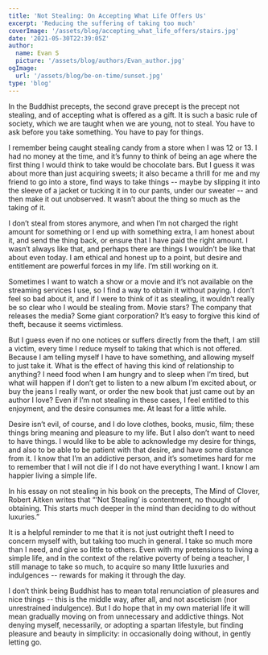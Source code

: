 ```yaml
---
title: 'Not Stealing: On Accepting What Life Offers Us'
excerpt: 'Reducing the suffering of taking too much'
coverImage: '/assets/blog/accepting_what_life_offers/stairs.jpg'
date: '2021-05-30T22:39:05Z'
author:
  name: Evan S
  picture: '/assets/blog/authors/Evan_author.jpg'
ogImage:
  url: '/assets/blog/be-on-time/sunset.jpg'
type: 'blog'
---
```


In the Buddhist precepts, the second grave precept is the precept not stealing, and of accepting what is offered as a gift. It is such a basic rule of society, which we are taught when we are young, not to steal. You have to ask before you take something. You have to pay for things. 

I remember being caught stealing candy from a store when I was 12 or 13. I had no money at the time, and it’s funny to think of being an age where the first thing I would think to take would be chocolate bars. But I guess it was about more than just acquiring sweets; it also became a thrill for me and my friend to go into a store, find ways to take things -- maybe by slipping it into the sleeve of a jacket or tucking it in to our pants, under our sweater -- and then make it out unobserved. It wasn’t about the thing so much as the taking of it. 

I don’t steal from stores anymore, and when I’m not charged the right amount for something or I end up with something extra, I am honest about it, and send the thing back, or ensure that I have paid the right amount. I wasn’t always like that, and perhaps there are things I wouldn’t be like that about even today. I am ethical and honest up to a point, but desire and entitlement are powerful forces in my life. I’m still working on it. 

Sometimes I want to watch a show or a movie and it’s not available on the streaming services I use, so I find a way to obtain it without paying. I don’t feel so bad about it, and if I were to think of it as stealing, it wouldn’t really be so clear who I would be stealing from. Movie stars? The company that releases the media? Some giant corporation? It’s easy to forgive this kind of theft, because it seems victimless.

But I guess even if no one notices or suffers directly from the theft, I am still a victim, every time I reduce myself to taking that which is not offered. Because I am telling myself I have to have something, and allowing myself to just take it. What is the effect of having this kind of relationship to anything? I need food when I am hungry and to sleep when I’m tired, but what will happen if I don’t get to listen to a new album I’m excited about, or buy the jeans I really want, or order the new book that just came out by an author I love? Even if I’m not stealing in these cases, I feel entitled to this enjoyment, and the desire consumes me. At least for a little while.

Desire isn’t evil, of course, and I do love clothes, books, music, film; these things bring meaning and pleasure to my life. But I also don’t want to need to have things. I would like to be able to acknowledge my desire for things, and also to be able to be patient with that desire, and have some distance from it. I know that I’m an addictive person, and it’s sometimes hard for me to remember that I will not die if I do not have everything I want. I know I am happier living a simple life. 

In his essay on not stealing in his book on the precepts, The Mind of Clover, Robert Aitken writes that “‘Not Stealing’ is contentment, no thought of obtaining. This starts much deeper in the mind than deciding to do without luxuries.” 

It is a helpful reminder to me that it is not just outright theft I need to concern myself with, but taking too much in general. I take so much more than I need, and give so little to others. Even with my pretensions to living a simple life, and in the context of the relative poverty of being a teacher, I still manage to take so much, to acquire so many little luxuries and indulgences -- rewards for making it through the day. 

I don’t think being Buddhist has to mean total renunciation of pleasures and nice things -- this is the middle way, after all, and not asceticism (nor unrestrained indulgence). But I do hope that in my own material life it will mean gradually moving on from unnecessary and addictive things. Not denying myself, necessarily, or adopting a spartan lifestyle, but finding pleasure and beauty in simplicity: in occasionally doing without, in gently letting go.
